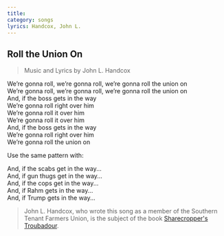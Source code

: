 ```yaml
---
title: 
category: songs
lyrics: Handcox, John L.
---
```


## Roll the Union On

> Music and Lyrics by John L. Handcox

We’re gonna roll, we’re gonna roll, we’re gonna roll the union on  
We’re gonna roll, we’re gonna roll, we’re gonna roll the union on  
And, if the boss gets in the way  
We’re gonna roll right over him  
We’re gonna roll it over him  
We’re gonna roll it over him  
And, if the boss gets in the way  
We’re gonna roll right over him  
We’re gonna roll the union on

Use the same pattern with:

And, if the scabs get in the way...  
And, if gun thugs get in the way...  
And, if the cops get in the way...  
And, if Rahm gets in the way...  
And, if Trump gets in the way...

> John L. Handcox, who wrote this song as a member of the Southern Tenant Farmers Union, is the subject of the book [Sharecropper's Troubadour](https://www.goodreads.com/book/show/13721923-sharecropper-s-troubadour).
